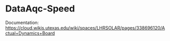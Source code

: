 # DataAqc-Speed
Documentation:
https://cloud.wikis.utexas.edu/wiki/spaces/LHRSOLAR/pages/338696120/Actual+Dynamics+Board
